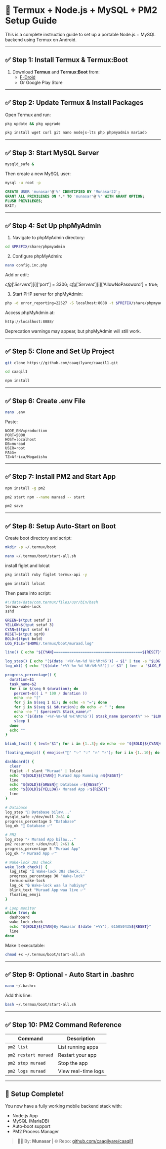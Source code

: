 # 🚀 Termux + Node.js + MySQL + PM2 Setup Guide

This is a complete instruction guide to set up a portable Node.js + MySQL backend using Termux on Android.

---

## ✅ Step 1: Install Termux & Termux:Boot

1. Download **Termux** and **Termux:Boot** from:
   - [F-Droid](https://f-droid.org/packages/com.termux/)
   - Or Google Play Store

---

## ✅ Step 2: Update Termux & Install Packages

Open Termux and run:

```sh
pkg update && pkg upgrade
```

```sh
pkg install wget curl git nano nodejs-lts php phpmyadmin mariadb
```

---

## ✅ Step 3: Start MySQL Server

```sh
mysqld_safe &
```

Then create a new MySQL user:

```sh
mysql -u root -p
```

```sql
CREATE USER 'munasar'@'%' IDENTIFIED BY 'Munasar22';
GRANT ALL PRIVILEGES ON *.* TO 'munasar'@'%' WITH GRANT OPTION;
FLUSH PRIVILEGES;
EXIT;
```

---

## ✅ Step 4: Set Up phpMyAdmin

1. Navigate to phpMyAdmin directory:


```sh
cd $PREFIX/share/phpmyadmin
```

2. Configure phpMyAdmin:


```sh
nano config.inc.php
```

Add or edit:

$cfg['Servers'][$i]['port'] = 3306;
$cfg['Servers'][$i]['AllowNoPassword'] = true;

3. Start PHP server for phpMyAdmin:


```sh
php -d error_reporting=22527 -S localhost:8088 -t $PREFIX/share/phpmyadmin/
```

Access phpMyAdmin at: 

```sh
http://localhost:8088/
```



Deprecation warnings may appear, but phpMyAdmin will still work.

---

## ✅ Step 5: Clone and Set Up Project

```sh
git clone https://github.com/caaqilyare/caaqil1.git
```

```sh
cd caaqil1
```

```sh
npm install
```

---

## ✅ Step 6: Create .env File

```sh
nano .env
```

Paste:

```env
NODE_ENV=production
PORT=5000
HOST=localhost
DB=muraad
USER=root
PASS=
TZ=Africa/Mogadishu
```

---

## ✅ Step 7: Install PM2 and Start App

```sh
npm install -g pm2
```

```sh
pm2 start npm --name muraad -- start
```

```sh
pm2 save
```

---


## ✅ Step 8: Setup Auto-Start on Boot

Create boot directory and script:

```sh
mkdir -p ~/.termux/boot
```

```sh
nano ~/.termux/boot/start-all.sh
```


install  figlet and lolcat

```sh
pkg install ruby figlet termux-api -y
```

```sh
gem install lolcat
```

Then paste into script:

```bash
#!/data/data/com.termux/files/usr/bin/bash
termux-wake-lock
sshd

GREEN=$(tput setaf 2)
YELLOW=$(tput setaf 3)
CYAN=$(tput setaf 6)
RESET=$(tput sgr0)
BOLD=$(tput bold)
LOG_FILE="$HOME/.termux/boot/muraad.log"

line() { echo "${CYAN}========================================${RESET}"; }

log_step() { echo "[$(date '+%Y-%m-%d %H:%M:%S')] ➡️ $1" | tee -a "$LOG_FILE"; }
log_ok() { echo "[$(date '+%Y-%m-%d %H:%M:%S')] ✅ $1" | tee -a "$LOG_FILE"; }

progress_percentage() {
  duration=$1
  task_name=$2
  for i in $(seq 0 $duration); do
    percent=$(( i * 100 / duration ))
    echo -ne "["
    for j in $(seq 1 $i); do echo -n "="; done
    for j in $(seq $i $duration); do echo -n " "; done
    echo -ne "] $percent% $task_name\r"
    echo "[$(date '+%Y-%m-%d %H:%M:%S')] $task_name $percent%" >> "$LOG_FILE"
    sleep 1
  done
  echo ""
}

blink_text() { text="$1"; for i in {1..3}; do echo -ne "${BOLD}${CYAN}$text${RESET}\r"; sleep 0.5; echo -ne "                     \r"; sleep 0.5; done; echo "$text"; }

floating_emoji() { emojis=("🚀" "✨" "💡" "🔥" "⚡"); for i in {1..10}; do echo -ne "${emojis[$((RANDOM % ${#emojis[@]}))]} "; sleep 0.2; done; echo ""; }

dashboard() {
  clear
  figlet -f slant "Muraad" | lolcat
  echo "${BOLD}${CYAN}🚀 Muraad App Running 🔥${RESET}"
  line
  echo "${BOLD}${GREEN}💾 Database ✅️${RESET}"
  echo "${BOLD}${YELLOW}⚡ Muraad App ✅️${RESET}"
  line
}

# Database
log_step "💾 Database bilaw..."
mysqld_safe >/dev/null 2>&1 &
progress_percentage 5 "Database"
log_ok "💾 Database ✅️"

# PM2
log_step "⚡ Muraad App bilaw..."
pm2 resurrect >/dev/null 2>&1 &
progress_percentage 5 "Muraad App"
log_ok "⚡ Muraad App ✅️"

# Wake-lock 30s check
wake_lock_check() {
  log_step "⏳ Wake-lock 30s check..."
  progress_percentage 30 "Wake-lock"
  termux-wake-lock
  log_ok "🔒 Wake-lock waa la hubiyay"
  blink_text "Muraad App waa live ✅"
  floating_emoji
}

# Loop monitor
while true; do
  dashboard
  wake_lock_check
  echo "${BOLD}${CYAN}By Munasar $(date '+%Y'), 615050435${RESET}"
  line
done

```

Make it executable:

```sh
chmod +x ~/.termux/boot/start-all.sh
```

---

## ✅ Step 9: Optional - Auto Start in .bashrc

```sh
nano ~/.bashrc
```

Add this line:

```sh
bash ~/.termux/boot/start-all.sh
```

---

## ✅ Step 10: PM2 Command Reference

| Command              | Description                |
|----------------------|----------------------------|
| `pm2 list`           | List running apps          |
| `pm2 restart muraad` | Restart your app           |
| `pm2 stop muraad`    | Stop the app               |
| `pm2 logs muraad`    | View real-time logs        |

---

## 🎉 Setup Complete!

You now have a fully working mobile backend stack with:

- Node.js App
- MySQL (MariaDB)
- Auto-boot support
- PM2 Process Manager

> 👨‍💻 By: **Munasar** | 🌐 Repo: [github.com/caaqilyare/caaqil1](https://github.com/caaqilyare/caaqil1)

